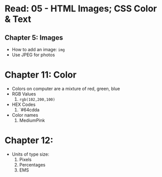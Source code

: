 # Read: 05 - HTML Images; CSS Color & Text

## Chapter 5: Images
- How to add an image: 
`img`
- Use JPEG for photos 

# Chapter 11: Color
- Colors on computer are a mixture of red, green, blue
- RGB Values
  1. `rgb(102,200,100)`
- HEX Codes
  1. `#64cdda
- Color names
  1. MediumPink

# Chapter 12: 
- Units of type size:   
  1. Pixels
  2. Percentages
  3. EMS